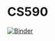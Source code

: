 # CS590
[![Binder](https://mybinder.org/badge_logo.svg)](https://mybinder.org/v2/gh/nshrest2/CS590/master)
